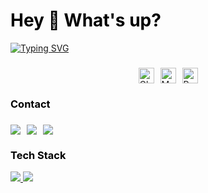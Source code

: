<h1 align="left" style="color:black;" >Hey 👋 What's up?</h1>

[![Typing SVG](https://readme-typing-svg.demolab.com/?font=Alfa+Slab+One&?center=true&lines=Mobile+Application+Developer;Nguyễn+Nhất+Sang)](https://git.io/typing-svg)

###

<div style="display: flex; justify-content: center; align-items: center; gap: 10px;">
<img src="https://raw.githubusercontent.com/Tarikul-Islam-Anik/Animated-Fluent-Emojis/master/Emojis/Smilies/Ghost.png" alt="Ghost" width="25" height="25" />

<img src="https://raw.githubusercontent.com/Tarikul-Islam-Anik/Animated-Fluent-Emojis/master/Emojis/People/Man%20Running.png" alt="Man Running" width="25" height="25" />

<img src="https://raw.githubusercontent.com/Tarikul-Islam-Anik/Animated-Fluent-Emojis/master/Emojis/People/Person%20in%20Lotus%20Position.png" alt="Person in Lotus Position" width="25" height="25" />

</div>
<h3 align="left" style="color:black;"  >Contact</h3>

###

<div align="left" >
  <div style="display: flex;  gap: 10px;">
    <a href="https://nguyennhatsang2002@gmail.com" target="_blank">
      <img src="https://skillicons.dev/icons?i=gmail&theme=light"/>
    </a>
    <a href="https://www.linkedin.com/in/nnsang/" target="_blank">
      <img src="https://skillicons.dev/icons?i=linkedin&theme=light"/>
    </a>
    <a href="https://instagram.com/nnsangvn" target="https://www.instagram.com/nnsangvn/">
      <img src="https://skillicons.dev/icons?i=instagram&theme=light"/>
    </a>
  </div>

  <h3 align="left" style="color:black;" >Tech Stack</h3>
  <div>
  <a href="https://skillicons.dev">
    <img src="https://skillicons.dev/icons?i=flutter,react,firebase,docker&theme=light" />
  </a>

  <a href="https://skillicons.dev">
    <img src="https://skillicons.dev/icons?i=vscode,git,postman,notion&theme=light" />
  </a>
  </div>

</div>
